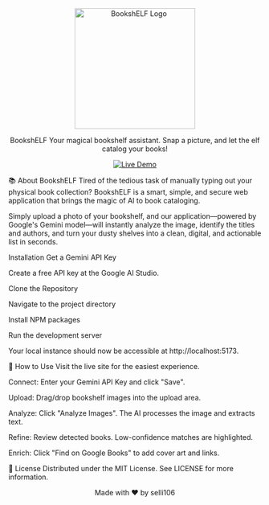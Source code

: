 <div align="center">
<img src="https://raw.githubusercontent.com/selli106/BookshELF/main/src/assets/Gemini_Generated_Image_op3vexop3vexop3v.png" alt="BookshELF Logo" width="240" />

BookshELF
Your magical bookshelf assistant. Snap a picture, and let the elf catalog your books!

<a href="https://selli106.github.io/BookshELF/" target="_blank" rel="noopener noreferrer">
<img src="https://www.google.com/search?q=https://img.shields.io/badge/Live%2520Demo-Launch%2520App%2520%25E2%259C%25A8-brightgreen%3Fstyle%3Dfor-the-badge%26logo%3Dgithub" alt="Live Demo" />
</a>

</div>

📚 About BookshELF
Tired of the tedious task of manually typing out your physical book collection? BookshELF is a smart, simple, and secure web application that brings the magic of AI to book cataloging.

Simply upload a photo of your bookshelf, and our application—powered by Google's Gemini model—will instantly analyze the image, identify the titles and authors, and turn your dusty shelves into a clean, digital, and actionable list in seconds.

Installation
Get a Gemini API Key

Create a free API key at the Google AI Studio.

Clone the Repository

Navigate to the project directory

Install NPM packages

Run the development server

Your local instance should now be accessible at http://localhost:5173.

📖 How to Use
Visit the live site for the easiest experience.

Connect: Enter your Gemini API Key and click "Save".

Upload: Drag/drop bookshelf images into the upload area.

Analyze: Click "Analyze Images". The AI processes the image and extracts text.

Refine: Review detected books. Low-confidence matches are highlighted.

Enrich: Click "Find on Google Books" to add cover art and links.

📄 License
Distributed under the MIT License. See LICENSE for more information.

<div align="center">
Made with ❤️ by selli106
</div>

